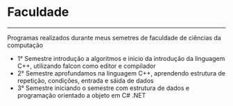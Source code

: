 # Faculdade
---
 Programas realizados durante meus semetres de faculdade de ciências da computação 

* 1° Semestre introdução a algoritmos e inicio da introdução da linguagem C++, utilizando falcon como editor e compilador 
* 2° Semestre aprofundamos na linguagem C++, aprendendo estrutura de repetição, condições, entrada e sáida de dados 
* 3° Semestre iniciando o semestre com estrutura de dados e programação orientado a objeto em C# .NET

